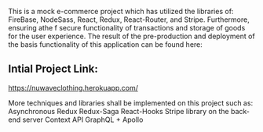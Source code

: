 This is a mock e-commerce project which has utilized the libraries of:
FireBase, NodeSass, React, Redux, React-Router, and Stripe. Furthermore, ensuring athe f secure functionality of transactions and storage of goods for the user experience.
The result of the pre-production and deployment of the basis functionality of this application can be found here:

## Intial Project Link:

https://nuwaveclothing.herokuapp.com/

More techniques and libraries shall be implemented on this project such as:
Asynchronous Redux
Redux-Saga
React-Hooks
Stripe library on the back-end server
Context API
GraphQL + Apollo
